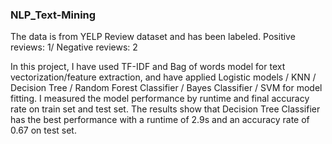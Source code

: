 ### NLP_Text-Mining

The data is from YELP Review dataset and has been labeled. Positive reviews: 1/ Negative reviews: 2

In this project, I have used TF-IDF and Bag of words model for text vectorization/feature extraction, and have applied Logistic models / KNN / Decision Tree / Random Forest Classifier / Bayes Classifier / SVM for model fitting. I measured the model performance by runtime and final accuracy rate on train set and test set. The results show that Decision Tree Classifier has the best performance with a runtime of 2.9s and an accuracy rate of 0.67 on test set.
